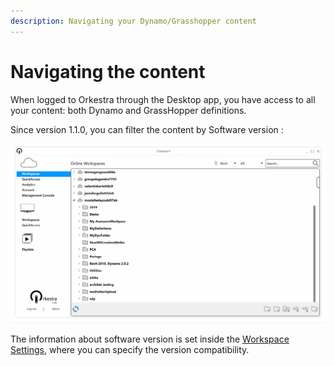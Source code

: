 ```yaml
---
description: Navigating your Dynamo/Grasshopper content
---
```


# Navigating the content

When logged to Orkestra through the Desktop app, you have access to all your content: both Dynamo and GrassHopper definitions.&#x20;

Since version 1.1.0, you can filter the content by Software version :

![Browsing content and filtering by version](../.gitbook/assets/versionBroswsing.gif)

The information about software version is set inside the [Workspace Settings](what-is-a-workspace.md#software-compatibility-settings), where you can specify the version compatibility.&#x20;

